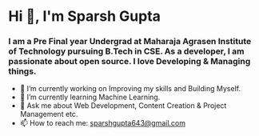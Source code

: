 # Hi 👋, I'm Sparsh Gupta

### I am a Pre Final year Undergrad at Maharaja Agrasen Institute of Technology pursuing B.Tech in CSE. As a developer, I am passionate about open source. I love Developing & Managing things.

- 🔭 I’m currently working on Improving my skills and Building Myself.
- 🌱 I’m currently learning Machine Learning.
- 👯 Ask me about Web Development, Content Creation & Project Management etc.
- 📫 How to reach me: sparshgupta643@gmail.com

